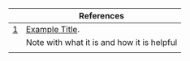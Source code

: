 | | References |
| -- | -- |
| [1](references#1) | [Example Title](Link). 
|  | Note with what it is and how it is helpful |
|  |  |
